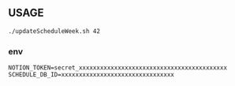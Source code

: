 ## USAGE

```bash
./updateScheduleWeek.sh 42
```

### env

```env
NOTION_TOKEN=secret_xxxxxxxxxxxxxxxxxxxxxxxxxxxxxxxxxxxxxxxxxx
SCHEDULE_DB_ID=xxxxxxxxxxxxxxxxxxxxxxxxxxxxxxxx
```
